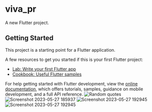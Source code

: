 # viva_pr

A new Flutter project.

## Getting Started

This project is a starting point for a Flutter application.

A few resources to get you started if this is your first Flutter project:

- [Lab: Write your first Flutter app](https://docs.flutter.dev/get-started/codelab)
- [Cookbook: Useful Flutter samples](https://docs.flutter.dev/cookbook)

For help getting started with Flutter development, view the
[online documentation](https://docs.flutter.dev/), which offers tutorials,
samples, guidance on mobile development, and a full API reference.
![Random quotes](https://github.com/NeelManiya25/random_quotes/assets/131368162/a7317aa6-9e9f-45b6-83be-2f42095d8b46)
![Screenshot 2023-05-27 185937](https://github.com/NeelManiya25/random_quotes/assets/131368162/b51c4b88-49fe-4474-bc5c-6766c2734ab0)
![Screenshot 2023-05-27 192945](https://github.com/NeelManiya25/random_quotes/assets/131368162/a7b3cb95-7206-4247-bbcd-21121f52f02a)
![Screenshot 2023-05-27 192945](https://github.com/NeelManiya25/random_quotes/assets/131368162/ed4efd52-1d21-4c21-8c39-634337e33b94)


